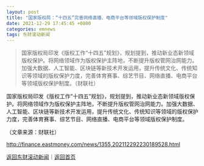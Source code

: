 ```yaml
---
layout: post
title: "国家版权局：“十四五”完善网络直播、电商平台等领域版权保护制度"
date: 2021-12-29 17:45:45 +0800
categories: emnews
tags: 东财滚动新闻
---
```

> 国家版权局印发《版权工作“十四五”规划》，规划提到，推动新业态新领域版权保护。将网络领域作为版权保护主阵地，不断提升版权管网治网能力。加强大数据、人工智能、区块链等新技术开发运用，提升传统文化、传统知识等领域的版权保护力度，完善体育赛事、综艺节目、网络直播、电商平台等领域版权保护制度。（财联社）

<p>国家版权局印发《版权工作“十四五”规划》，规划提到，推动新业态新领域版权保护。将网络领域作为版权保护主阵地，不断提升版权管网治网能力。加强大数据、人工智能、区块链等新技术开发运用，提升传统文化、传统知识等领域的版权保护力度，完善体育赛事、综艺节目、网络直播、电商平台等领域版权保护制度。</p><p class="em_media">（文章来源：财联社）</p>

<http://finance.eastmoney.com/news/1355,202112292230189528.html>

[返回东财滚动新闻](//finews.withounder.com/emnews/)｜[返回首页](//finews.withounder.com/)